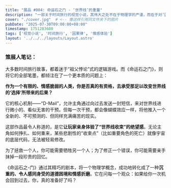 ```yaml
---
title: "展品 #004: 命运石之门 - ‘世界线’的重量"
description: "一部关于时间旅行的视觉小说，其伟大之处不在于物理学的严谨，而在于对‘因果’的每一次微小改变所带来的、令人窒息的情感重量的极致描绘。"
cover: "./cover.jpg"  # <-- 像这样引用同文件夹下的图片
pubDate: "2025-07-30T09:00:00+08:00"
timestamp: 1751283600
tags: ['视觉小说', '时间旅行', '因果律', '情感体验']
layout: '../../../layouts/Layout.astro'
---
```


### 策展人笔记：

大多数时间旅行故事，都着迷于“祖父悖论”式的逻辑游戏。而《命运石之门》，则将它的全部笔墨，都倾注在了一个更本质的问题上：

**作为一个有限的、情感脆弱的人类，你是否真的有资格，去承受那足以改变世界线的‘选择’所带来的后果？**

它的核心机制——“D-Mail”，允许主角通过向过去发送一封短信，来对世界线进行微小的、看似无害的干预。但每一次干预，都会像蝴蝶效应一样，将他推入一个全新的、不可预测的、但同样充满痛苦的现实。

这部作品最令人称道的，是它**让玩家亲身体验了“世界线收束”的绝望感**。无论主角如何挣扎、如何重来，某些悲剧性的“收束点”（比如重要角色的死亡）就像宇宙的底层代码，无法被轻易修改。

为了拯救一个人，你可能需要牺牲另一个人；为了修正一个错误，你可能需要亲手抹掉一段珍贵的回忆。

《命运石之-门》通过其精巧的剧本，将一个物理学概念，成功地转化成了一种**沉重的、令人感同身受的道德困境和情感折磨**。它在问每一个观众：如果给你一次机会回到过去，你，真的准备好了吗？